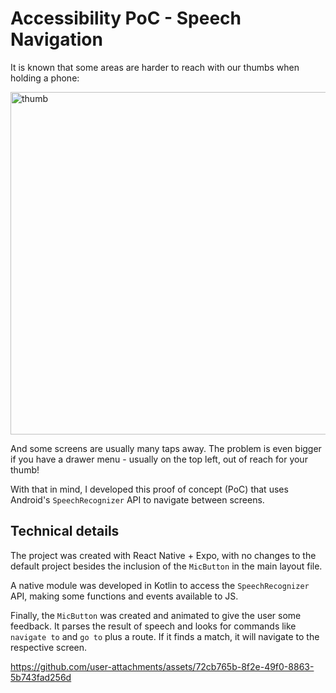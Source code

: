 # Accessibility PoC - Speech Navigation

It is known that some areas are harder to reach with our thumbs when holding a phone:

<img width="548" alt="thumb" src="https://github.com/user-attachments/assets/e9ac6c1f-cb6a-40ea-abb4-a48d57ea2c56">

And some screens are usually many taps away. The problem is even bigger if you have a drawer menu - usually on the top left, out of reach for your thumb!

With that in mind, I developed this proof of concept (PoC) that uses Android's `SpeechRecognizer` API to navigate between screens.

## Technical details

The project was created with React Native + Expo, with no changes to the default project besides the inclusion of the `MicButton` in the main layout file.

A native module was developed in Kotlin to access the `SpeechRecognizer` API, making some functions and events available to JS.

Finally, the `MicButton` was created and animated to give the user some feedback. It parses the result of speech and looks for commands like `navigate to` and `go to` plus a route. If it finds a match, it will navigate to the respective screen.

https://github.com/user-attachments/assets/72cb765b-8f2e-49f0-8863-5b743fad256d
